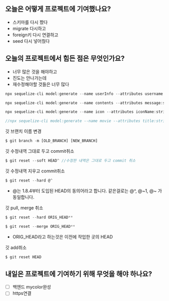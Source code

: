 ## 오늘은 어떻게 프로젝트에 기여했나요?
  -  스키마를 다시 짰다
  - migrate 다시하고
  - foreign키 다시 연결하고
  - seed 다시 넣어줬다 
## 오늘의 프로젝트에서 힘든 점은 무엇인가요?
  - 너무 많은 것을 해야하고 
  - 진도는 안나가는데
  - 재수정해야할 것들은 너무 많다
```jsx
npx sequelize-cli model:generate --name userInfo --attributes username:string,password:string,email:string,mobile:string
```

```jsx
npx sequelize-cli model:generate --name contents --attributes message:string,moodDate:string
```

```jsx
npx sequelize-cli model:generate --name icon --attributes iconName:string
```

```jsx
//npx sequelize-cli model:generate --name movie --attributes title:string,moviePlot:string,image:string,userInfo_id:integer
```

깃 브랜치 이름 변경

```jsx
$ git branch -m [OLD_BRANCH] [NEW_BRANCH]
```

깃 수정내역 그대로 두고 commit취소

```jsx
$ git reset --soft HEAD^ //수정한 내역은 그대로 두고 commit 취소
```

깃 수정내역 지우고 commit취소

```jsx
$ git reset --hard @^
```

- @는 1.8.4부터 도입된 HEAD의 동의어라고 합니다. 같은걸로는 @^, @~1, @~ 가 동일합니다.

깃 pull, merge 취소

```jsx
$ git reset --hard ORIG_HEAD**

$ git reset --merge ORIG_HEAD**
```

- ORIG_HEAD라고 하는것은 이전에 작업한 곳의 HEAD

깃 add취소

```jsx
$ git reset HEAD
```

## 내일은 프로젝트에 기여하기 위해 무엇을 해야 하나요?
 - [ ] 백엔드 mycolor완성
 - [ ] https연결
